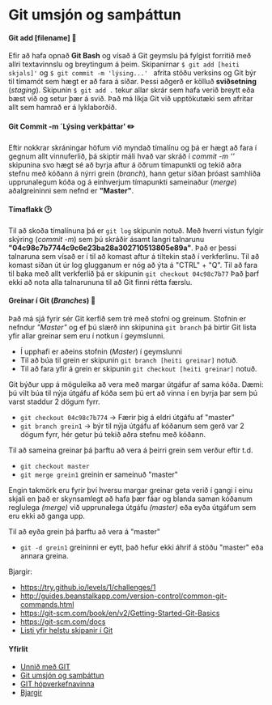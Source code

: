 # Git umsjón og samþáttun

#### Git add [filename] :red_circle:
Efir að hafa opnað **Git Bash** og vísað á Git geymslu þá fylgist forritið með allri textavinnslu og breytingum á þeim. Skipanirnar ```$ git add [heiti skjals]'``` og ```$ git commit -m 'lýsing...' ``` afrita stöðu verksins og Git býr til tímamót sem hægt er að fara á síðar. Þessi aðgerð er kölluð **sviðsetning** (*staging*). Skipunin ```$ git add .```  tekur allar skrár sem hafa verið breytt eða bæst við og setur þær á svið. Það má líkja Git við upptökutæki sem afritar allt sem hamrað er á lyklaborðið. 
#### Git Commit -m ´Lýsing verkþáttar' :pencil2:
Eftir nokkrar skráningar höfum við myndað tímalínu og þá er hægt að fara í gegnum allt vinnuferlið, þá skiptir máli hvað var skráð í *commit -m ''* skipunina svo hægt sé að byrja aftur á öðrum tímapunkti og tekið aðra stefnu með kóðann á nýrri grein (*branch*), hann getur síðan þróast samhliða upprunalegum kóða og á einhverjum tímapunkti sameinaður (*merge*) aðalgreininni sem nefnd er **"Master"**. 
#### Tímaflakk :clock2:
Til að skoða tímalínuna þá er ```git log``` skipunin notuð. Með hverri vistun fylgir skýring (*commit -m*) sem þú skráðir ásamt langri talnarunu **"04c98c7b7744c9c6e23ba28a302710513805e89a"**. Það er þessi talnaruna sem vísað er í til að komast aftur á tiltekin stað í verkferlinu. Til að komast síðan út úr log glugganum er nóg að ýta á "CTRL" + "Q". Til að fara til baka með allt verkferlið þá er skipunin ```git checkout 04c98c7b77``` Það þarf ekki að nota alla talnarununa til að Git finni rétta færslu.
#### Greinar í Git (_Branches_) :deciduous_tree:
Það má sjá fyrir sér Git kerfið sem tré með stofni og greinum. Stofnin er nefndur *"Master"* og ef þú slærð inn skipunina ```git branch``` þá birtir Git lista yfir allar greinar sem eru í notkun í geymslunni. 
* Í upphafi er aðeins stofnin (*Master*) í geymslunni
* Til að búa til grein er skipunin ```git branch [heiti greinar]``` notuð. 
* Til að fara yfir á grein er skipunin ```git checkout [heiti greinar]``` notuð.

Git býður upp á möguleika að vera með margar útgáfur af sama kóða. Dæmi: þú vilt búa til nýja útgáfu af kóða sem þú ert að vinna í en byrja þar sem þú varst staddur 2 dögum fyrr. 

* ```git checkout 04c98c7b774``` -> Færir þig á eldri útgáfu af "master"
* ```git branch grein1``` -> býr til nýja útgáfu af kóðanum sem gerð var 2 dögum fyrr, hér getur þú tekið aðra stefnu með kóðann.

Til að sameina greinar þá þarftu að vera á þeirri grein sem verður eftir t.d.
* ```git checkout master```
* ```git merge grein1``` greinin er sameinuð "master"

Engin takmörk eru fyrir því hversu margar greinar geta verið í gangi í einu skjali en það er skynsamlegt að hafa þær fáar og blanda saman kóðanum reglulega _(merge)_ við upprunalega útgáfu _(master)_ eða eyða útgáfum sem eru ekki að ganga upp. 

Til að eyða grein þá þarftu að vera á "master"
* ```git -d grein1``` greininni er eytt, það hefur ekki áhrif á stöðu "master" eða annara greina.

Bjargir:
* https://try.github.io/levels/1/challenges/1
* http://guides.beanstalkapp.com/version-control/common-git-commands.html
* https://git-scm.com/book/en/v2/Getting-Started-Git-Basics
* https://git-scm.com/docs
* [Listi yfir helstu skipanir í Git](Lesefni/github-git-cheat-sheet.pdf)

#### Yfirlit
* [Unnið með GIT](Git.md)
* [Git umsjón og samþáttun](Umsjón.md)
* [GIT hópverkefnavinna](Hópverkefnavinna.md)
* [Bjargir](Bjargir.md)